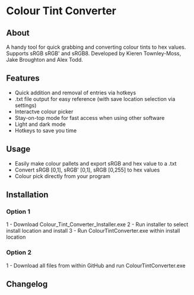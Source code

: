# Colour Tint Converter

## About
A handy tool for quick grabbing and converting colour tints to hex values. Supports sRGB
sRGB' and sRGB8. Developed by Kieren Townley-Moss, Jake Broughton and Alex Todd.

## Features

- Quick addition and removal of entries via hotkeys
- .txt file output for easy reference (with save location selection via settings)
- Interactve colour picker 
- Stay-on-top mode for fast access when using other software
- Light and dark mode
- Hotkeys to save you time

## Usage
- Easily make colour pallets and export sRGB and hex value to a .txt
- Convert sRGB [0,1], sRGB' [0,1], sRGB [0,255] to hex values
- Colour pick directly from your program

## Installation
### Option 1
1 - Download Colour_Tint_Converter_Installer.exe
2 - Run installer to select install location and install
3 - Run ColourTintConverter.exe within install location

### Option 2
1 - Download all files from within GitHub and run ColourTintConverter.exe

## Changelog
